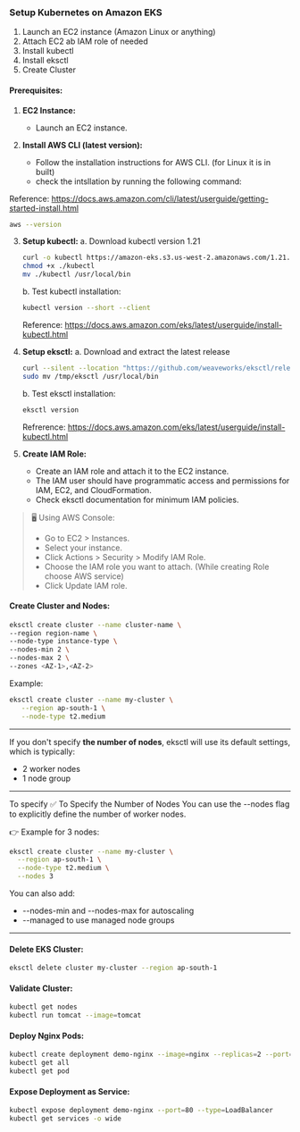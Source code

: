 ### Setup Kubernetes on Amazon EKS

1. Launch an EC2 instance (Amazon Linux or anything)
2. Attach EC2 ab IAM role of needed
3. Install kubectl
4. Install eksctl
5. Create Cluster


#### Prerequisites:

1. **EC2 Instance:**
   - Launch an EC2 instance.

2. **Install AWS CLI (latest version):**
   - Follow the installation instructions for AWS CLI. (for Linux it is in built)
   - check the intsllation by running the following command:
     
Reference: https://docs.aws.amazon.com/cli/latest/userguide/getting-started-install.html

```bash
aws --version
```

3. **Setup kubectl:**
   a. Download kubectl version 1.21
   ```bash
   curl -o kubectl https://amazon-eks.s3.us-west-2.amazonaws.com/1.21.2/2021-07-05/bin/linux/amd64/kubectl
   chmod +x ./kubectl
   mv ./kubectl /usr/local/bin
   ```
   b. Test kubectl installation:
   ```bash
   kubectl version --short --client
   ```
   Reference: https://docs.aws.amazon.com/eks/latest/userguide/install-kubectl.html

4. **Setup eksctl:**
   a. Download and extract the latest release
   ```bash
   curl --silent --location "https://github.com/weaveworks/eksctl/releases/latest/download/eksctl_$(uname -s)_amd64.tar.gz" | tar xz -C /tmp
   sudo mv /tmp/eksctl /usr/local/bin
   ```
   b. Test eksctl installation:
   ```bash
   eksctl version
   ```
   Refrerence: https://docs.aws.amazon.com/eks/latest/userguide/install-kubectl.html

5. **Create IAM Role:**
   - Create an IAM role and attach it to the EC2 instance.
   - The IAM user should have programmatic access and permissions for IAM, EC2, and CloudFormation.
   - Check eksctl documentation for minimum IAM policies.
  
> 🖥️ Using AWS Console:
> - Go to EC2 > Instances.
> - Select your instance.
> - Click Actions > Security > Modify IAM Role.
> - Choose the IAM role you want to attach. (While creating Role choose AWS service)
> - Click Update IAM role.

#### Create Cluster and Nodes:

```bash
eksctl create cluster --name cluster-name \
--region region-name \
--node-type instance-type \
--nodes-min 2 \
--nodes-max 2 \
--zones <AZ-1>,<AZ-2>
```
Example:
```bash
eksctl create cluster --name my-cluster \
   --region ap-south-1 \
   --node-type t2.medium
```
---
If you don't specify **the number of nodes**, eksctl will use its default settings, which is typically:
- 2 worker nodes
- 1 node group
---
To specify 
✅ To Specify the Number of Nodes
You can use the --nodes flag to explicitly define the number of worker nodes.

👉 Example for 3 nodes:

```bash
eksctl create cluster --name my-cluster \
  --region ap-south-1 \
  --node-type t2.medium \
  --nodes 3
```
You can also add:
- --nodes-min and --nodes-max for autoscaling
- --managed to use managed node groups

---

#### Delete EKS Cluster:

```bash
eksctl delete cluster my-cluster --region ap-south-1
```

#### Validate Cluster:

```bash
kubectl get nodes
kubectl run tomcat --image=tomcat
```

#### Deploy Nginx Pods:

```bash
kubectl create deployment demo-nginx --image=nginx --replicas=2 --port=80
kubectl get all
kubectl get pod
```

#### Expose Deployment as Service:

```bash
kubectl expose deployment demo-nginx --port=80 --type=LoadBalancer
kubectl get services -o wide
```
